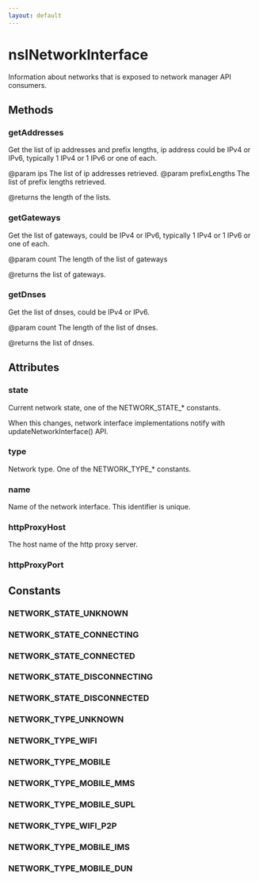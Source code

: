 ```yaml
---
layout: default
---
```


# nsINetworkInterface #

Information about networks that is exposed to network manager API consumers.


## Methods ##

### getAddresses ###

Get the list of ip addresses and prefix lengths, ip address could be IPv4
or IPv6, typically 1 IPv4 or 1 IPv6 or one of each.

@param ips
       The list of ip addresses retrieved.
@param prefixLengths
       The list of prefix lengths retrieved.

@returns the length of the lists.


### getGateways ###

Get the list of gateways, could be IPv4 or IPv6, typically 1 IPv4 or 1
IPv6 or one of each.

@param count
       The length of the list of gateways

@returns the list of gateways.


### getDnses ###

Get the list of dnses, could be IPv4 or IPv6.

@param count
       The length of the list of dnses.

@returns the list of dnses.


## Attributes ##

### state ###

Current network state, one of the NETWORK_STATE_* constants.

When this changes, network interface implementations notify with
updateNetworkInterface() API.


### type ###

Network type. One of the NETWORK_TYPE_* constants.


### name ###

Name of the network interface. This identifier is unique.


### httpProxyHost ###

The host name of the http proxy server.


### httpProxyPort ###

## Constants ##

### NETWORK_STATE_UNKNOWN ###

### NETWORK_STATE_CONNECTING ###

### NETWORK_STATE_CONNECTED ###

### NETWORK_STATE_DISCONNECTING ###

### NETWORK_STATE_DISCONNECTED ###

### NETWORK_TYPE_UNKNOWN ###

### NETWORK_TYPE_WIFI ###

### NETWORK_TYPE_MOBILE ###

### NETWORK_TYPE_MOBILE_MMS ###

### NETWORK_TYPE_MOBILE_SUPL ###

### NETWORK_TYPE_WIFI_P2P ###

### NETWORK_TYPE_MOBILE_IMS ###

### NETWORK_TYPE_MOBILE_DUN ###
